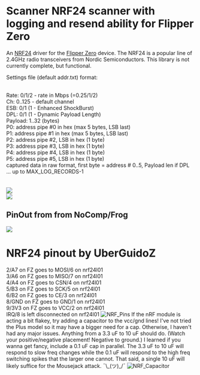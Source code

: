 #  Scanner NRF24 scanner with logging and resend ability for Flipper Zero

An [NRF24](https://www.sparkfun.com/datasheets/Components/SMD/nRF24L01Pluss_Preliminary_Product_Specification_v1_0.pdf) driver for the [Flipper Zero](https://flipperzero.one/) device. The NRF24 is a popular line of 2.4GHz radio transceivers from Nordic Semiconductors. This library is not currently complete, but functional.

Settings file (default addr.txt) format:<br><br>

Rate: 0/1/2 - rate in Mbps (=0.25/1/2)<br>
Ch: 0..125 - default channel          <br>
ESB: 0/1 (1 - Enhanced ShockBurst)    <br>
DPL: 0/1 (1 - Dynamic Payload Length) <br>
Payload: 1..32 (bytes)                <br>
P0: address pipe #0 in hex (max 5 bytes, LSB last)<br>
P1: address pipe #1 in hex (max 5 bytes, LSB last)<br>
P2: address pipe #2, LSB in hex (1 byte)   <br>
P3: address pipe #3, LSB in hex (1 byte)   <br>
P4: address pipe #4, LSB in hex (1 byte)   <br>
P5: address pipe #5, LSB in hex (1 byte)   <br>
captured data in raw format, first byte = address # 0..5, Payload len if DPL   
... up to MAX_LOG_RECORDS-1                                                    
<br>
<br>
<img src="https://raw.githubusercontent.com/vad7/nrf24scan/master/Screenshot-1.png">
<br>
<img src="https://raw.githubusercontent.com/vad7/nrf24scan/master/Screenshot-2.png">

## PinOut from from NoComp/Frog
<img src="https://media.discordapp.net/attachments/937479784726949900/994495234618687509/unknown.png?width=567&height=634">

# NRF24 pinout by UberGuidoZ
2/A7 on FZ goes to MOSI/6 on nrf24l01<br>
3/A6 on FZ goes to MISO/7 on nrf24l01<br>
4/A4 on FZ goes to CSN/4 on nrf24l01<br>
5/B3 on FZ goes to SCK/5 on nrf24l01<br>
6/B2 on FZ goes to CE/3 on nrf24l01<br>
8/GND on FZ goes to GND/1 on nrf24l01<br>
9/3V3 on FZ goes to VCC/2 on nrf24l01<br>
IRQ/8 is left disconnected on nrf24l01
![NRF_Pins](https://user-images.githubusercontent.com/57457139/178093717-39effd5c-ebe2-4253-b13c-70517d7902f9.png)
If the nRF module is acting a bit flakey, try adding a capacitor to the vcc/gnd lines! I've not tried the Plus model so it may have a bigger need for a cap. Otherwise, I haven't had any major issues. Anything from a 3.3 uF to 10 uF should do. (Watch your positive/negative placement! Negative to ground.) I learned if you wanna get fancy, include a 0.1 uF cap in parallel. The 3.3 uF to 10 uF will respond to slow freq changes while the 0.1 uF will respond to the high freq switching spikes that the larger one cannot. That said, a single 10 uF will likely suffice for the Mousejack attack. ¯\\\_(ツ)_/¯
![NRF_Capacitor](https://user-images.githubusercontent.com/57457139/178169959-d030f9a6-d2ac-46af-af8b-470ff092c8a7.jpg)

